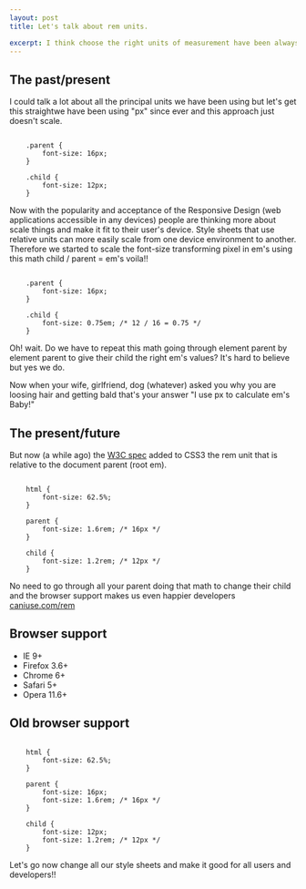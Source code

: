```yaml
---
layout: post
title: Let's talk about rem units.

excerpt: I think choose the right units of measurement have been always not "cool" enough but now with the popularity and acceptance of the Responsive Design people are thinking more about scale typography.
---
```


## The past/present
I could talk a lot about all the principal units we have been using but let's get this straightwe have been using "px" since ever and this approach just doesn't scale.

<pre><code data-language="css">
	.parent {
		font-size: 16px;
	}

	.child {
		font-size: 12px;
	}
</code></pre>

Now with the popularity and acceptance of the Responsive Design (web applications accessible in any devices) people are thinking more about scale things and make it fit to their user's device.
Style sheets that use relative units can more easily scale from one device environment to another.
Therefore we started to scale the font-size transforming pixel in em's using this math child / parent = em's voila!!

<pre><code data-language="css">
	.parent {
		font-size: 16px;
	}

	.child {
		font-size: 0.75em; /* 12 / 16 = 0.75 */
	}
</code></pre>

Oh! wait. Do we have to repeat this math going through element parent by element parent to give their child the right em's values? It's hard to believe but yes we do.

Now when your wife, girlfriend, dog (whatever) asked you why you are loosing hair and getting bald that's your answer "I use px to calculate em's Baby!"

## The present/future
But now (a while ago) the <a href="http://www.w3.org/TR/css3-values/#font-relative-lengths" title="W3C spec" target="_blank">W3C spec</a> added to CSS3 the rem unit that is relative to the document parent (root em).

<pre><code data-language="css">
	html {
		font-size: 62.5%;
	}

	parent {
		font-size: 1.6rem; /* 16px */
	}

	child {
		font-size: 1.2rem; /* 12px */
	}
</code></pre>

No need to go through all your parent doing that math to change their child and the browser support makes us even happier developers <a href="http://caniuse.com/rem" title="Can I use rem units?" target="_blank">caniuse.com/rem</a>

## Browser support
- IE 9+
- Firefox 3.6+
- Chrome 6+
- Safari 5+
- Opera 11.6+

## Old browser support

<pre><code data-language="css">
	html {
		font-size: 62.5%;
	}

	parent {
		font-size: 16px;
		font-size: 1.6rem; /* 16px */
	}

	child {
		font-size: 12px;
		font-size: 1.2rem; /* 12px */
	}
</code></pre>

Let's go now change all our style sheets and make it good for all users and developers!!


